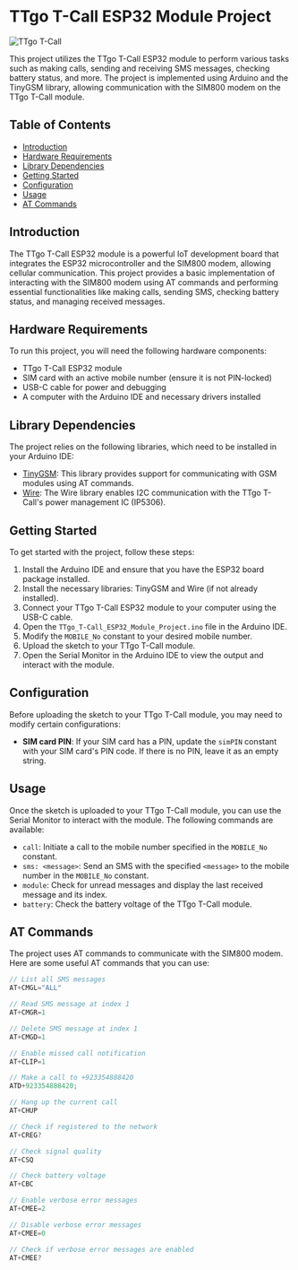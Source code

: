 # TTgo T-Call ESP32 Module Project

![TTgo T-Call]([link_to_image](https://www.cnx-software.com/wp-content/uploads/2019/07/TTGO-T-call-Pinout-Diagram-Large.jpg))

This project utilizes the TTgo T-Call ESP32 module to perform various tasks such as making calls, sending and receiving SMS messages, checking battery status, and more. The project is implemented using Arduino and the TinyGSM library, allowing communication with the SIM800 modem on the TTgo T-Call module.

## Table of Contents

- [Introduction](#introduction)
- [Hardware Requirements](#hardware-requirements)
- [Library Dependencies](#library-dependencies)
- [Getting Started](#getting-started)
- [Configuration](#configuration)
- [Usage](#usage)
- [AT Commands](#at-commands)

## Introduction

The TTgo T-Call ESP32 module is a powerful IoT development board that integrates the ESP32 microcontroller and the SIM800 modem, allowing cellular communication. This project provides a basic implementation of interacting with the SIM800 modem using AT commands and performing essential functionalities like making calls, sending SMS, checking battery status, and managing received messages.

## Hardware Requirements

To run this project, you will need the following hardware components:

- TTgo T-Call ESP32 module
- SIM card with an active mobile number (ensure it is not PIN-locked)
- USB-C cable for power and debugging
- A computer with the Arduino IDE and necessary drivers installed

## Library Dependencies

The project relies on the following libraries, which need to be installed in your Arduino IDE:

- [TinyGSM](https://github.com/vshymanskyy/TinyGSM): This library provides support for communicating with GSM modules using AT commands.
- [Wire](https://www.arduino.cc/en/reference/wire): The Wire library enables I2C communication with the TTgo T-Call's power management IC (IP5306).

## Getting Started

To get started with the project, follow these steps:

1. Install the Arduino IDE and ensure that you have the ESP32 board package installed.
2. Install the necessary libraries: TinyGSM and Wire (if not already installed).
3. Connect your TTgo T-Call ESP32 module to your computer using the USB-C cable.
4. Open the `TTgo_T-Call_ESP32_Module_Project.ino` file in the Arduino IDE.
5. Modify the `MOBILE_No` constant to your desired mobile number.
6. Upload the sketch to your TTgo T-Call module.
7. Open the Serial Monitor in the Arduino IDE to view the output and interact with the module.

## Configuration

Before uploading the sketch to your TTgo T-Call module, you may need to modify certain configurations:

- **SIM card PIN**: If your SIM card has a PIN, update the `simPIN` constant with your SIM card's PIN code. If there is no PIN, leave it as an empty string.

## Usage

Once the sketch is uploaded to your TTgo T-Call module, you can use the Serial Monitor to interact with the module. The following commands are available:

- `call`: Initiate a call to the mobile number specified in the `MOBILE_No` constant.
- `sms: <message>`: Send an SMS with the specified `<message>` to the mobile number in the `MOBILE_No` constant.
- `module`: Check for unread messages and display the last received message and its index.
- `battery`: Check the battery voltage of the TTgo T-Call module.

## AT Commands

The project uses AT commands to communicate with the SIM800 modem. Here are some useful AT commands that you can use:

```cpp
// List all SMS messages
AT+CMGL="ALL"

// Read SMS message at index 1
AT+CMGR=1

// Delete SMS message at index 1
AT+CMGD=1

// Enable missed call notification
AT+CLIP=1

// Make a call to +923354888420
ATD+923354888420;

// Hang up the current call
AT+CHUP

// Check if registered to the network
AT+CREG?

// Check signal quality
AT+CSQ

// Check battery voltage
AT+CBC

// Enable verbose error messages
AT+CMEE=2

// Disable verbose error messages
AT+CMEE=0

// Check if verbose error messages are enabled
AT+CMEE?
